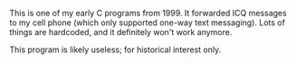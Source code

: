 This is one of my early C programs from 1999. It forwarded ICQ messages to
my cell phone (which only supported one-way text messaging). Lots of things
are hardcoded, and it definitely won't work anymore.

This program is likely useless; for historical interest only. 
